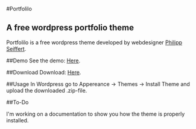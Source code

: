 #Portfolilo
## A free wordpress portfolio theme

Portfolilo is a free wordpress theme developed by webdesigner [Philipp Seiffert](http://philipp-seiffert.com/ "philipp-seiffert.com").


##Demo
See the demo: [Here](http://portfolilo.philipp-seiffert.com/ "Portfolilo Demo Page").

##Download
Download: [Here](https://github.com/Flipo/Portfolilo-Theme/zipball/master "Download Portfolilo").

##Usage
In Wordpress go to Appereance -> Themes -> Install Theme and upload the downloaded .zip-file.

##To-Do

I'm working on a documentation to show you how the theme is properly installed. 